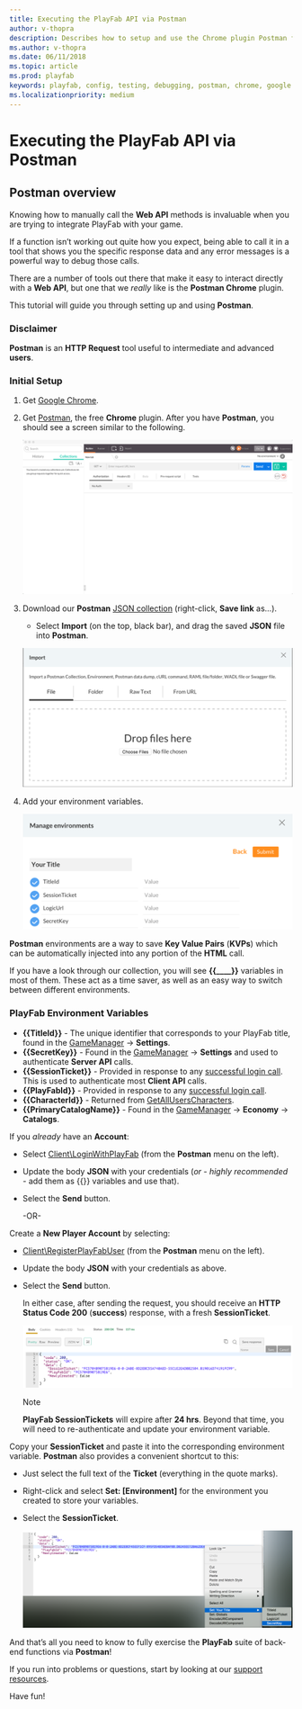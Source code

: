 ```yaml
---
title: Executing the PlayFab API via Postman
author: v-thopra
description: Describes how to setup and use the Chrome plugin Postman for debugging your PlayFab API calls.
ms.author: v-thopra
ms.date: 06/11/2018
ms.topic: article
ms.prod: playfab
keywords: playfab, config, testing, debugging, postman, chrome, google
ms.localizationpriority: medium
---
```


# Executing the PlayFab API via Postman

## Postman overview

Knowing how to manually call the **Web API** methods is invaluable when you are trying to integrate PlayFab with your game.

If a function isn’t working out quite how you expect, being able to call it in a tool that shows you the specific response data and any error messages is a powerful way to debug those calls.

There are a number of tools out there that make it easy to interact directly with a **Web API**, but one that we *really* like is the **Postman Chrome** plugin.

This tutorial will guide you through setting up and using **Postman**.

### Disclaimer

**Postman** is an **HTTP Request** tool useful to intermediate and advanced **users**.

### Initial Setup

1. Get [Google Chrome](https://google.com/chrome).
2. Get [Postman](https://www.getpostman.com/), the free **Chrome** plugin. After you have **Postman**, you should see a screen similar to the following.

   ![Postman - Blank screen](media/tutorials/postman-blank-screen.png)  

3. Download our **Postman** [JSON collection](https://api.playfab.com/downloads/postman) (right-click, **Save link** as...).
    - Select **Import** (on the top, black bar), and drag the saved **JSON** file into **Postman**.

   ![Postman - Import file](media/tutorials/postman-import-file.png)  

4. Add your environment variables.

   ![Postman - Manage Environment variables](media/tutorials/postman-manage-environment-variables.png)  

**Postman** environments are a way to save **Key Value Pairs** (**KVPs**) which can be automatically injected into any portion of the **HTML** call.

If you have a look through our collection, you will see **{{____}}** variables in most of them. These act as a time saver, as well as an easy way to switch between different environments.

### PlayFab Environment Variables

- **{{TitleId}}** - The unique identifier that corresponds to your PlayFab title, found in the [GameManager](https://developer.playfab.com/) -> **Settings**.
- **{{SecretKey}}** - Found in the [GameManager](https://developer.playfab.com/) -> **Settings** and used to authenticate **Server API** calls.
- **{{SessionTicket}}** - Provided in response to any [successful login call](xref:titleid.playfabapi.com.client.authentication). This is used to authenticate most **Client API** calls.
- **{{PlayFabId}}** - Provided in response to any [successful login call](xref:titleid.playfabapi.com.client.authentication).
- **{{CharacterId}}** - Returned from [GetAllUsersCharacters](xref:titleid.playfabapi.com.client.characters.getalluserscharacters).
- **{{PrimaryCatalogName}}** - Found in the [GameManager](https://developer.playfab.com/) -> **Economy** -> **Catalogs**.

If you *already* have an **Account**:

- Select [Client\LoginWithPlayFab](xref:titleid.playfabapi.com.client.authentication.loginwithplayfab) (from the **Postman** menu on the left).
- Update the body **JSON** with your credentials (*or* - *highly recommended* - add them as {{}} variables and use that).
- Select the **Send** button.

   -OR-

Create a **New Player Account** by selecting:

- [Client\RegisterPlayFabUser](xref:titleid.playfabapi.com.client.authentication.registerplayfabuser) (from the **Postman** menu on the left).
- Update the body **JSON** with your credentials as above.
- Select the **Send** button.

   In either case, after sending the request, you should receive an **HTTP Status Code 200** (**success**) response, with a fresh **SessionTicket**.

   ![Postman - Create Session Ticket - Success](media/tutorials/postman-create-session-ticket-success.png)  

   > [!NOTE]
   > **PlayFab SessionTickets** will expire after **24 hrs**. Beyond that time, you will need to re-authenticate and update your environment variable.

Copy your **SessionTicket** and paste it into the corresponding environment variable. **Postman** also provides a convenient shortcut to this:

- Just select the full text of the **Ticket** (everything in the quote marks).
- Right-click and select **Set: [Environment]** for the environment you created to store your variables.
- Select the **SessionTicket**.

   ![Postman - Session Ticket - Set Environment](media/tutorials/postman-session-ticket-set-environment.png)  

And that’s all you need to know to fully exercise the **PlayFab** suite of back-end functions via **Postman**!

If you run into problems or questions, start by looking at our [support resources](https://community.playfab.com/).

Have fun!

